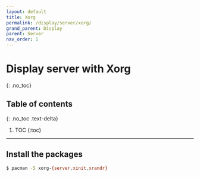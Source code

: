 ```yaml
---
layout: default
title: Xorg
permalink: /display/server/xorg/
grand_parent: Display
parent: Server
nav_order: 1
---
```


# Display server with Xorg
{: .no_toc}

## Table of contents
{: .no_toc .text-delta}

1. TOC
{:toc}

---

## Install the packages

```bash
$ pacman -S xorg-{server,xinit,xrandr}
```

